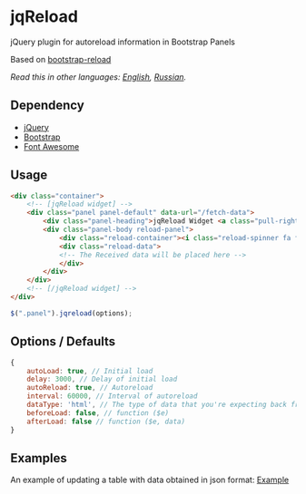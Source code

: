# jqReload
jQuery plugin for autoreload information in Bootstrap Panels

Based on [bootstrap-reload](https://github.com/saschavv/bootstrap-reload)

*Read this in other languages: [English](README.md), [Russian](README.ru.md).*

## Dependency
* [jQuery](https://github.com/jquery/jquery)
* [Bootstrap](https://github.com/twbs/bootstrap)
* [Font Awesome](https://github.com/FortAwesome/Font-Awesome)

## Usage
```html
<div class="container">
	<!-- [jqReload widget] -->
	<div class="panel panel-default" data-url="/fetch-data">
		<div class="panel-heading">jqReload Widget <a class="pull-right" href="javascript:;"><span class="reload-button fa fa-refresh"></span></a></div>
		<div class="panel-body reload-panel">
			<div class="reload-container"><i class="reload-spinner fa fa-spinner fa-spin fa-5x"></i></div>
			<div class="reload-data">
			<!-- The Received data will be placed here -->
			</div>
		</div>
	</div>
	<!-- [/jqReload widget] -->
</div>
```
```javascript
$(".panel").jqreload(options);

```

## Options / Defaults
```javascript
{
	autoLoad: true, // Initial load
	delay: 3000, // Delay of initial load
	autoReload: true, // Autoreload
	interval: 60000, // Interval of autoreload
	dataType: 'html', // The type of data that you're expecting back from the server (see jQuery.ajax())
	beforeLoad: false, // function ($e)
	afterLoad: false // function ($e, data)
}
```

## Examples
An example of updating a table with data obtained in json format: [Example](http://solodyagin.github.io/juery.reload/index.html)

